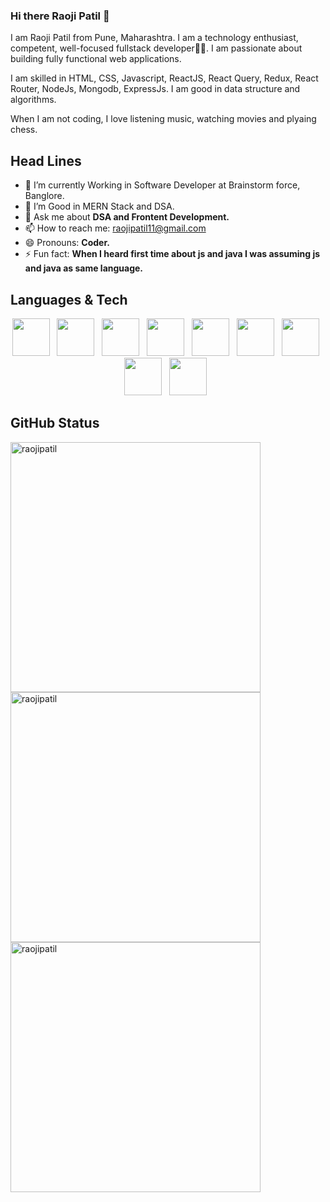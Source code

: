 ### Hi there Raoji Patil 👋

I am Raoji Patil from Pune, Maharashtra. I am a technology enthusiast, competent, well-focused fullstack developer👨‍💻. I am passionate about building fully functional web applications.

I am skilled in HTML, CSS, Javascript, ReactJS, React Query, Redux, React Router, NodeJs, Mongodb, ExpressJs. I am good in data structure and algorithms.

When I am not coding, I love listening music, watching movies and plyaing chess.


## Head Lines

- 🌱 I’m currently Working in Software Developer at Brainstorm force, Banglore.
- 🤔 I’m Good in MERN Stack and DSA.
- 💬 Ask me about <b>DSA and Frontent Development.</b>
- 📫 How to reach me: raojipatil11@gmail.com
- 😄 Pronouns: <b>Coder.</b>
- ⚡ Fun fact:  <b>When I heard first time about js and java I was assuming js and java as same language.</b>

## Languages & Tech

<p align='center'>
    <img height="60" src="https://cdn-icons-png.flaticon.com/128/5968/5968267.png">&nbsp;&nbsp;
    <img height="60" src="https://cdn-icons-png.flaticon.com/128/919/919826.png">&nbsp;&nbsp;
    <img height="60" src="https://cdn-icons-png.flaticon.com/128/5968/5968292.png">&nbsp;&nbsp;
    <img height="60" src="https://cdn-icons-png.flaticon.com/128/5968/5968672.png">&nbsp;&nbsp;
    <img height="60" src="https://cdn-icons.flaticon.com/png/128/1183/premium/1183672.png?token=exp=1644298205~hmac=34c273f9cd674eda5c5977c30571d811">&nbsp;&nbsp;
    <img height="60" src="https://cdn-icons-png.flaticon.com/128/919/919825.png">&nbsp;&nbsp;
    <img height="60" src="https://cdn.iconscout.com/icon/free/png-64/mongodb-3-1175138.png">&nbsp;&nbsp;
     <img height="60" src="https://n7.nextpng.com/sticker-png/925/447/sticker-png-express-js-node-js-javascript-mongodb-node-js-text-trademark-logo-web-application.png">&nbsp;&nbsp;
    <img height="60" src="https://cdn-icons.flaticon.com/png/128/4494/premium/4494748.png?token=exp=1644299297~hmac=08ee6dd0c34e43cfcf214681e6ebeac4">&nbsp;&nbsp;
</p>


## GitHub Status
<p><img align="center" src="https://github-readme-stats.vercel.app/api?username=raojipatil&show_icons=true&locale=en&theme=dracula" alt="raojipatil"  style="width:400px;" />
<img align="left" src="https://github-readme-stats.vercel.app/api/top-langs?username=raojipatil&show_icons=true&locale=en&layout=compact&theme=dracula" alt="raojipatil" style="width:400px;" /></p>   



<p><img align="center" src="https://github-readme-streak-stats.herokuapp.com/?user=raojipatil&theme=tokyonight" alt="raojipatil" style="width:400px;"  /></p>
